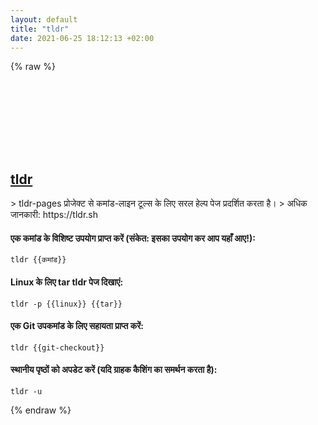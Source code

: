 ```yaml
---
layout: default
title: "tldr"
date: 2021-06-25 18:12:13 +02:00
---
```

{% raw %}
<h2 id="tldr">
  <a href="/hi/common/tldr.html">tldr</a> <a href="#tldr"><svg class="icon">
    <use href="/assets/images/unicode_sprite.svg#link" />
  </svg></a>
</h2>
> tldr-pages प्रोजेक्ट से कमांड-लाइन टूल्स के लिए सरल हेल्प पेज प्रदर्शित करता है।
> अधिक जानकारी: https://tldr.sh

#### एक कमांड के विशिष्ट उपयोग प्राप्त करें (संकेत: इसका उपयोग कर आप यहाँ आए!):
```shell
tldr {{कमांड}}
```
#### Linux के लिए tar tldr पेज दिखाएं:
```shell
tldr -p {{linux}} {{tar}}
```
#### एक Git उपकमांड के लिए सहायता प्राप्त करें:
```shell
tldr {{git-checkout}}
```
#### स्थानीय पृष्ठों को अपडेट करें (यदि ग्राहक कैशिंग का समर्थन करता है):
```shell
tldr -u
```
{% endraw %}